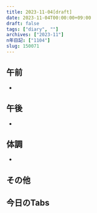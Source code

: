 ```yaml
---
title: 2023-11-04[draft]
date: 2023-11-04T00:00:00+09:00
draft: false
tags: ["diary", ""]
archives: ["2023-11"]
n年日記: ["1104"]
slug: 150071
---
```

## 午前
- 
## 午後
- 
## 体調
- 
## その他
## 今日のTabs